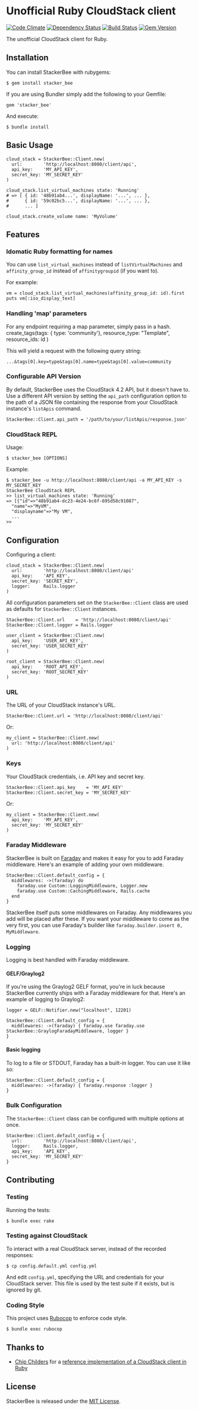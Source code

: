 # Unofficial Ruby CloudStack client

[![Code Climate](https://codeclimate.com/github/promptworks/stacker_bee.png)](https://codeclimate.com/github/promptworks/stacker_bee)
[![Dependency Status](https://gemnasium.com/promptworks/stacker_bee.png)](https://gemnasium.com/promptworks/stacker_bee)
[![Build Status](https://travis-ci.org/promptworks/stacker_bee.png?branch=master)](https://travis-ci.org/promptworks/stacker_bee)
[![Gem Version](https://badge.fury.io/rb/stacker_bee.png)](http://badge.fury.io/rb/stacker_bee)

The unofficial CloudStack client for Ruby.

## Installation

You can install StackerBee with rubygems:

    $ gem install stacker_bee

If you are using Bundler simply add the following to your Gemfile:

    gem 'stacker_bee'

And execute:

    $ bundle install


## Basic Usage

    cloud_stack = StackerBee::Client.new(
      url:        'http://localhost:8080/client/api',
      api_key:    'MY_API_KEY',
      secret_key: 'MY_SECRET_KEY'
    )

    cloud_stack.list_virtual_machines state: 'Running'
    # => [ { id: '48b91ab4...', displayName: '...', ... },
    #      { id: '59c02bc5...', displayName: '...', ... },
    #      ... ]

    cloud_stack.create_volume name: 'MyVolume'

## Features

### Idomatic Ruby formatting for names

You can use `list_virtual_machines` instead of `listVirtualMachines` and
`affinity_group_id` instead of `affinitygroupid` (if you want to).

For example:

    vm = cloud_stack.list_virtual_machines(affinity_group_id: id).first
    puts vm[:iso_display_text]

### Handling 'map' parameters

For any endpoint requiring a map parameter, simply pass in a hash.
    create_tags(tags: { type: 'community'}, resource_type: "Template", resource_ids: id )

This will yield a request with the following query string:

    ...&tags[0].key=type&tags[0].name=type&tags[0].value=community

### Configurable API Version

By default, StackerBee uses the CloudStack 4.2 API, but it doesn't have to.
Use a different API version by setting the `api_path` configuration option to the path of a JSON file containing the response from your CloudStack instance's `listApis` command.

    StackerBee::Client.api_path = '/path/to/your/listApis/response.json'

### CloudStack REPL

Usage:

    $ stacker_bee [OPTIONS]

Example:

    $ stacker_bee -u http://localhost:8080/client/api -a MY_API_KEY -s MY_SECRET_KEY
    StackerBee CloudStack REPL
    >> list_virtual_machines state: 'Running'
    => [{"id"=>"48b91ab4-dc23-4e24-bc6f-695d58c91087",
      "name"=>"MyVM",
      "displayname"=>"My VM",
      ...
    >>

## Configuration

Configuring a client:

    cloud_stack = StackerBee::Client.new(
      url:        'http://localhost:8080/client/api'
      api_key:    'API_KEY',
      secret_key: 'SECRET_KEY',
      logger:     Rails.logger
    )

All configuration parameters set on the `StackerBee::Client` class are used as defaults for `StackerBee::Client` instances.

    StackerBee::Client.url    = 'http://localhost:8080/client/api'
    StackerBee::Client.logger = Rails.logger

    user_client = StackerBee::Client.new(
      api_key:    'USER_API_KEY',
      secret_key: 'USER_SECRET_KEY'
    )

    root_client = StackerBee::Client.new(
      api_key:    'ROOT_API_KEY',
      secret_key: 'ROOT_SECRET_KEY'
    )

### URL

The URL of your CloudStack instance's URL.

    StackerBee::Client.url = 'http://localhost:8080/client/api'

Or:

    my_client = StackerBee::Client.new(
      url: 'http://localhost:8080/client/api'
    )

### Keys

Your CloudStack credentials, i.e. API key and secret key.

    StackerBee::Client.api_key    = 'MY_API_KEY'
    StackerBee::Client.secret_key = 'MY_SECRET_KEY'

Or:

    my_client = StackerBee::Client.new(
      api_key:    'MY_API_KEY',
      secret_key: 'MY_SECRET_KEY'
    )

### Faraday Middleware

StackerBee is built on [Faraday](https://github.com/lostisland/faraday) and makes it easy for you to add Faraday middleware. Here's an example of adding your own middleware.

    StackerBee::Client.default_config = {
      middlewares: ->(faraday) do
        faraday.use Custom::LoggingMiddleware, Logger.new
        faraday.use Custom::CachingMiddleware, Rails.cache
      end
    }

StackerBee itself puts some middlewares on Faraday. Any middlewares you add will be placed after these. If you want your middleware to come as the very first, you can use Faraday's builder like `faraday.builder.insert 0, MyMiddleware`.

### Logging

Logging is best handled with Faraday middleware.

#### GELF/Graylog2

If you're using the Graylog2 GELF format, you're in luck because StackerBee currently ships with a Faraday middleware for that. Here's an example of logging to Graylog2:

    logger = GELF::Notifier.new("localhost", 12201)

    StackerBee::Client.default_config = {
      middlewares: ->(faraday) { faraday.use faraday.use StackerBee::GraylogFaradayMiddleware, logger }
    }

#### Basic logging

To log to a file or STDOUT, Faraday has a built-in logger. You can use it like so:

    StackerBee::Client.default_config = {
      middlewares: ->(faraday) { faraday.response :logger }
    }

### Bulk Configuration

The `StackerBee::Client` class can be configured with multiple options at once.

    StackerBee::Client.default_config = {
      url:        'http://localhost:8080/client/api',
      logger:     Rails.logger,
      api_key:    'API_KEY',
      secret_key: 'MY_SECRET_KEY'
    }

## Contributing

### Testing

Running the tests:

    $ bundle exec rake

### Testing against CloudStack

To interact with a real CloudStack server, instead of the recorded responses:

    $ cp config.default.yml config.yml

And edit `config.yml`, specifying the URL and credentials for your CloudStack server. This file is used by the test suite if it exists, but is ignored by git.

### Coding Style

This project uses [Rubocop](https://github.com/bbatsov/rubocop) to enforce code style.

    $ bundle exec rubocop

## Thanks to

- [Chip Childers](http://github.com/chipchilders) for a [reference implementation of a CloudStack client in Ruby](http://chipchilders.github.io/cloudstack_ruby_client/)

## License

StackerBee is released under the [MIT License](http://www.opensource.org/licenses/MIT).
